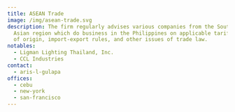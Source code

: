 ```yaml
---
title: ASEAN Trade
image: /img/asean-trade.svg
description: The firm regularly advises various companies from the Southeast
  Asian region which do business in the Philippines on applicable tariffs, rules
  of origin, import-export rules, and other issues of trade law.
notables:
  - Ligman Lighting Thailand, Inc.
  - CCL Industries
contact:
  - aris-l-gulapa
offices:
  - cebu
  - new-york
  - san-francisco
---
```

